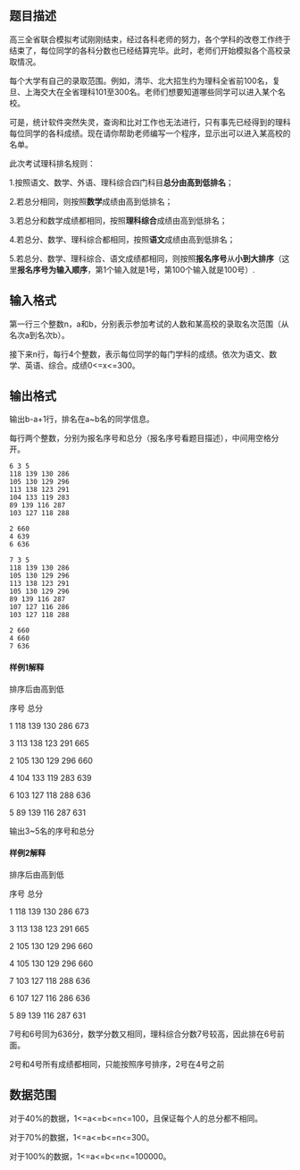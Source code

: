## 题目描述

高三全省联合模拟考试刚刚结束，经过各科老师的努力，各个学科的改卷工作终于结束了，每位同学的各科分数也已经结算完毕。此时，老师们开始模拟各个高校录取情况。

每个大学有自己的录取范围。例如，清华、北大招生约为理科全省前100名，复旦、上海交大在全省理科101至300名。老师们想要知道哪些同学可以进入某个名校。

可是，统计软件突然失灵，查询和比对工作也无法进行，只有事先已经得到的理科每位同学的各科成绩。现在请你帮助老师编写一个程序，显示出可以进入某高校的名单。

此次考试理科排名规则：

1.按照语文、数学、外语、理科综合四门科目​**总分由高到低排名**​；

2.若总分相同，则按照**数学**成绩由高到低排名；

3.若总分和数学成绩都相同，按照**理科综合**成绩由高到低排名；

4.若总分、数学、理科综合都相同，按照**语文**成绩由高到低排名；

5.若总分、数学、理科综合、语文成绩都相同，则按照**报名序号**从​**小到大排序**​（这里​**报名序号为输入顺序**​，第1个输入就是1号，第100个输入就是100号）.

## 输入格式

第一行三个整数n，a和b，分别表示参加考试的人数和某高校的录取名次范围（从名次a到名次b）。

接下来n行，每行4个整数，表示每位同学的每门学科的成绩。依次为语文、数学、英语、综合。成绩0<=x<=300。

## 输出格式

输出b-a+1行，排名在a~b名的同学信息。

每行两个整数，分别为报名序号和总分（报名序号看题目描述），中间用空格分开。

```input1
6 3 5
118 139 130 286
105 130 129 296
113 138 123 291
104 133 119 283
89 139 116 287
103 127 118 288
```

```output1
2 660
4 639
6 636
```

```input2
7 3 5
118 139 130 286
105 130 129 296
113 138 123 291
105 130 129 296
89 139 116 287
107 127 116 286
103 127 118 288
```

```output2
2 660
4 660
7 636
```

#### 样例1解释

排序后由高到低

序号                总分

1     118  139  130  286  673

3     113  138  123  291  665

2     105  130  129  296  660

4     104  133  119  283  639

6     103  127  118  288  636

5     89   139  116  287  631

输出3~5名的序号和总分

#### 样例2解释

排序后由高到低

序号                总分

1     118  139  130  286  673

3     113  138  123  291  665

2     105  130  129  296  660

4     105  130  129  296  660

7     103  127  118  288  636

6     107  127  116  286  636

5     89   139  116  287  631

7号和6号同为636分，数学分数又相同，理科综合分数7号较高，因此排在6号前面。

2号和4号所有成绩都相同，只能按照序号排序，2号在4号之前

## 数据范围

对于40%的数据，1<=a<=b<=n<=100，且保证每个人的总分都不相同。

对于70%的数据，1<=a<=b<=n<=300。

对于100%的数据，1<=a<=b<=n<=100000。

